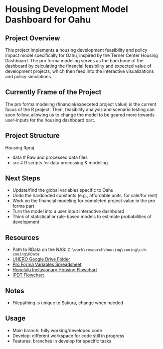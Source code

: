 # Housing Development Model Dashboard for Oahu

## Project Overview
This project implements a housing development feasibility and policy impact model specifically for Oahu, inspired by the Terner Center Housing Dashboard. The pro forma modeling serves as the backbone of the dashboard by calculating the financial feasibility and expected value of development projects, which then feed into the interactive visualizations and policy simulations.

## Currently Frame of the Project
The pro forma modeling (financial/expeceted project value) is the current focus of the R project. Then, feasibility analysis and scenario testing can soon follow, allowing us to change the model to be geared more towards user-inputs for the housing dashboard part.

## Project Structure
Housing.Rproj
- data # Raw and processed data files
- src # R scripts for data processing & modeling

## Next Steps
- Update/find the global variables specific to Oahu  
- Undo the hardcoded constants (e.g., affordable units, for sale/for rent)  
- Work on the financial modeling for completed project value in the pro forma part  
- Turn the model into a user input interactive dashboard  
- Think of statistical or rule-based models to estimate probabilities of development 

## Resources
- Path to RData on the NAS: `Z:\work\research\housing\zoning\cch-zoning\RData`
- [UHERO Google Drive Folder](https://drive.google.com/drive/folders/1hgTBZ4-xmxrQN5XRX8QaS8DMSH_GULah?usp=sharing)
- [Pro Forma Variables Spreadsheet](https://docs.google.com/spreadsheets/d/1_sSlavakP_3b8Ssv547RV-63rOuHqrqrIfim9JED3XU/edit?usp=sharing)  
- [Honolulu Inclusionary Housing Flowchart](https://miro.com/app/board/uXjVJaPZAJQ=/)
- [IPDT Flowchart](https://miro.com/app/live-embed/uXjVJDi57jk=/?embedMode=view_only_without_ui&moveToViewport=-2298%2C-1870%2C3822%2C2086&embedId=247174178665)

## Notes 
- Filepathing is unique to Sakura, change when needed 

## Usage 
- Main branch: fully working/developed code
- Develop: different workspace for code still in progress
- Features: branches in develop for specific tasks

